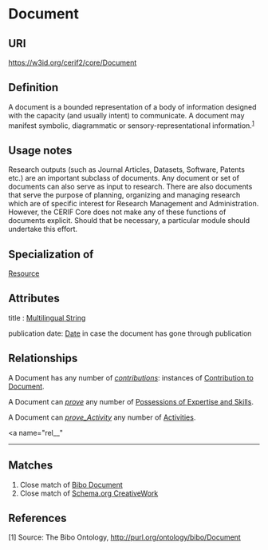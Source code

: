 # Document

## URI
https://w3id.org/cerif2/core/Document

## Definition
A document is a bounded representation of a body of information designed with the capacity (and usually intent) to communicate. 
A document may manifest symbolic, diagrammatic or sensory-representational information.<sup>[1](#fn1)</sup>

## Usage notes
Research outputs (such as Journal Articles, Datasets, Software, Patents etc.) are an important subclass of documents.
Any document or set of documents can also serve as input to research.
There are also documents that serve the purpose of planning, organizing and managing research
which are of specific interest for Research Management and Administration.
However, the CERIF Core does not make any of these functions of documents explicit.
Should that be necessary, a particular module should undertake this effort.

## Specialization of
[Resource](../entities/Resource.md)

## Attributes
title : [Multilingual String](../datatypes/Multilingual_String.md)

publication date: [Date](../datatypes/Date.md) in case the document has gone through publication

## Relationships
<a name="rel__contributions">A Document has any number of *[contributions](../entities/Contribution_to_Document.md#user-content-rel__document)*: instances of [Contribution to Document](../entities/Contribution_to_Document.md).</a>

<a name="rel__prove_Expertise_and_Skills_Possession">A Document can *[prove](../entities/Expertise_and_Skills_Possession.md#user-content-rel__is-evidenced-by)* any number of [Possessions of Expertise and Skills](../entities/Expertise_and_Skills_Possession.md).</a>

<a name="rel__prove_Activity">A Document can *[prove_Activity](../entities/Activity.md#user-content-rel__is-evidenced-by)* any number of [Activities](../entities/Activity.md).</a>

<a name="rel__"

---
## Matches
1. Close match of [Bibo Document](http://purl.org/ontology/bibo/Document)
2. Close match of [Schema.org CreativeWork](https://schema.org/CreativeWork)

## References
<a name="fn1">\[1\]</a> Source: The Bibo Ontology, http://purl.org/ontology/bibo/Document
